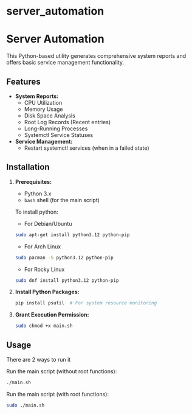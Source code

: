 # server_automation
# Server Automation

This Python-based utility generates comprehensive system reports and offers basic service management functionality.

## Features

* **System Reports:**
    * CPU Utilization
    * Memory Usage
    * Disk Space Analysis
    * Root Log Records (Recent entries)
    * Long-Running Processes
    * Systemctl Service Statuses
* **Service Management:**
    * Restart systemctl services (when in a failed state)

## Installation

1. **Prerequisites:**
    * Python 3.x
    * `bash` shell (for the main script)

    To install python: 

    * For Debian/Ubuntu
    ```bash
    sudo apt-get install python3.12 python-pip
    ``` 
    * For Arch Linux
    ```bash
    sudo pacman -S python3.12 python-pip
    ```     
    * For Rocky Linux
    ```bash
    sudo dnf install python3.12 python-pip
    ``` 

2. **Install Python Packages:**
    ```bash
    pip install psutil  # For system resource monitoring
    ``` 

3. **Grant Execution Permission:**
    ```bash
    sudo chmod +x main.sh 
    ```

## Usage
There are 2 ways to run it

Run the main script (without root functions):

```bash
./main.sh
```

Run the main script (with root functions):

```bash
sudo ./main.sh
```